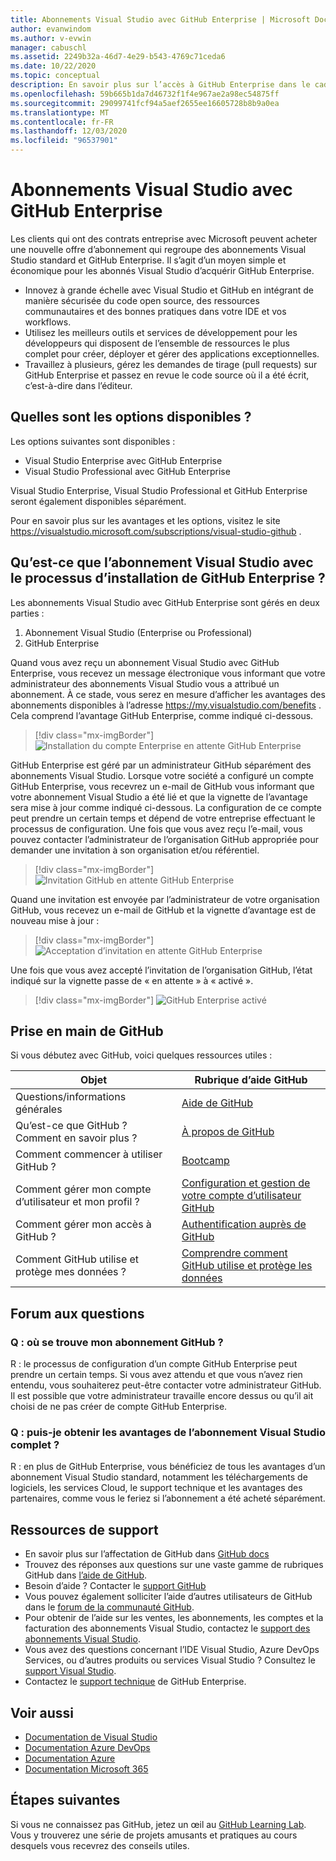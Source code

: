 ```yaml
---
title: Abonnements Visual Studio avec GitHub Enterprise | Microsoft Docs
author: evanwindom
ms.author: v-evwin
manager: cabuschl
ms.assetid: 2249b32a-46d7-4e29-b543-4769c71ceda6
ms.date: 10/22/2020
ms.topic: conceptual
description: En savoir plus sur l’accès à GitHub Enterprise dans le cadre des abonnements Visual Studio
ms.openlocfilehash: 59b665b1da7d46732f1f4e967ae2a98ec54875ff
ms.sourcegitcommit: 29099741fcf94a5aef2655ee16605728b8b9a0ea
ms.translationtype: MT
ms.contentlocale: fr-FR
ms.lasthandoff: 12/03/2020
ms.locfileid: "96537901"
---
```

# <a name="visual-studio-subscriptions-with-github-enterprise"></a>Abonnements Visual Studio avec GitHub Enterprise 

Les clients qui ont des contrats entreprise avec Microsoft peuvent acheter une nouvelle offre d’abonnement qui regroupe des abonnements Visual Studio standard et GitHub Enterprise. Il s’agit d’un moyen simple et économique pour les abonnés Visual Studio d’acquérir GitHub Enterprise. 

- Innovez à grande échelle avec Visual Studio et GitHub en intégrant de manière sécurisée du code open source, des ressources communautaires et des bonnes pratiques dans votre IDE et vos workflows.
- Utilisez les meilleurs outils et services de développement pour les développeurs qui disposent de l’ensemble de ressources le plus complet pour créer, déployer et gérer des applications exceptionnelles. 
- Travaillez à plusieurs, gérez les demandes de tirage (pull requests) sur GitHub Enterprise et passez en revue le code source où il a été écrit, c’est-à-dire dans l’éditeur. 

## <a name="whats-available"></a>Quelles sont les options disponibles ? 

Les options suivantes sont disponibles :

- Visual Studio Enterprise avec GitHub Enterprise
- Visual Studio Professional avec GitHub Enterprise

Visual Studio Enterprise, Visual Studio Professional et GitHub Enterprise seront également disponibles séparément. 

Pour en savoir plus sur les avantages et les options, visitez le site <https://visualstudio.microsoft.com/subscriptions/visual-studio-github> . 

## <a name="what-is-the-visual-studio-subscription-with-github-enterprise-setup-process"></a>Qu’est-ce que l’abonnement Visual Studio avec le processus d’installation de GitHub Enterprise ?

Les abonnements Visual Studio avec GitHub Enterprise sont gérés en deux parties :
1. Abonnement Visual Studio (Enterprise ou Professional)
2. GitHub Enterprise 

Quand vous avez reçu un abonnement Visual Studio avec GitHub Enterprise, vous recevez un message électronique vous informant que votre administrateur des abonnements Visual Studio vous a attribué un abonnement.  À ce stade, vous serez en mesure d’afficher les avantages des abonnements disponibles à l’adresse <https://my.visualstudio.com/benefits> .  Cela comprend l’avantage GitHub Enterprise, comme indiqué ci-dessous.

   > [!div class="mx-imgBorder"]
   > ![Installation du compte Enterprise en attente GitHub Enterprise](_img/access-github/pending-account-setup.png "Votre organisation doit d’abord configurer un compte d’entreprise.")  

GitHub Enterprise est géré par un administrateur GitHub séparément des abonnements Visual Studio.  Lorsque votre société a configuré un compte GitHub Enterprise, vous recevrez un e-mail de GitHub vous informant que votre abonnement Visual Studio a été lié et que la vignette de l’avantage sera mise à jour comme indiqué ci-dessous.  La configuration de ce compte peut prendre un certain temps et dépend de votre entreprise effectuant le processus de configuration. Une fois que vous avez reçu l’e-mail, vous pouvez contacter l’administrateur de l’organisation GitHub appropriée pour demander une invitation à son organisation et/ou référentiel.  

   > [!div class="mx-imgBorder"]
   > ![Invitation GitHub en attente GitHub Enterprise](_img/access-github/pending-invite.png "Contactez votre administrateur GitHub pour demander une invitation à une organisation GitHub.")  

Quand une invitation est envoyée par l’administrateur de votre organisation GitHub, vous recevez un e-mail de GitHub et la vignette d’avantage est de nouveau mise à jour :

   > [!div class="mx-imgBorder"]
   > ![Acceptation d’invitation en attente GitHub Enterprise](_img/access-github/pending-acceptance.png "Acceptez l’invitation que vous recevez dans le message électronique de GitHub")  

Une fois que vous avez accepté l’invitation de l’organisation GitHub, l’état indiqué sur la vignette passe de « en attente » à « activé ».

   > [!div class="mx-imgBorder"]
   > ![GitHub Enterprise activé](_img/access-github/activated.png "Une fois l’invitation acceptée, la vignette indique que votre abonnement a été activé.")  

## <a name="get-started-with-github"></a>Prise en main de GitHub

Si vous débutez avec GitHub, voici quelques ressources utiles :

| Objet                                  | Rubrique d’aide GitHub                                     |
|------------------------------------------|-------------------------------------------------------|
| Questions/informations générales          | [Aide de GitHub](https://help.github.com)             |
| Qu’est-ce que GitHub ?  Comment en savoir plus ?  | [À propos de GitHub](https://help.github.com/categories/about-github)                                       |
| Comment commencer à utiliser GitHub ?     | [Bootcamp](https://help.github.com/categories/bootcamp)                                              |
| Comment gérer mon compte d’utilisateur et mon profil ?       | [Configuration et gestion de votre compte d’utilisateur GitHub](https://help.github.com/categories/setting-up-and-managing-your-github-user-account)    |
| Comment gérer mon accès à GitHub ?   | [Authentification auprès de GitHub](https://help.github.com/categories/authenticating-to-github)                           |
| Comment GitHub utilise et protège mes données ? | [Comprendre comment GitHub utilise et protège les données](https://help.github.com/categories/understanding-how-github-uses-and-protects-your-data)|

## <a name="frequently-asked-questions"></a>Forum aux questions

### <a name="q--where-is-my-github-subscription"></a>Q : où se trouve mon abonnement GitHub ?
R : le processus de configuration d’un compte GitHub Enterprise peut prendre un certain temps.  Si vous avez attendu et que vous n’avez rien entendu, vous souhaiterez peut-être contacter votre administrateur GitHub.  Il est possible que votre administrateur travaille encore dessus ou qu’il ait choisi de ne pas créer de compte GitHub Enterprise. 

### <a name="q-do-i-get-the-full-visual-studio-subscription-benefits"></a>Q : puis-je obtenir les avantages de l’abonnement Visual Studio complet ?
R : en plus de GitHub Enterprise, vous bénéficiez de tous les avantages d’un abonnement Visual Studio standard, notamment les téléchargements de logiciels, les services Cloud, le support technique et les avantages des partenaires, comme vous le feriez si l’abonnement a été acheté séparément.

## <a name="support-resources"></a>Ressources de support
- En savoir plus sur l’affectation de GitHub dans [GitHub docs](https://docs.github.com/github/setting-up-and-managing-your-enterprise-account/managing-licenses-for-the-github-enterprise-and-visual-studio-bundle)
- Trouvez des réponses aux questions sur une vaste gamme de rubriques GitHub dans [l’aide de GitHub](https://help.github.com).
- Besoin d’aide ?  Contacter le [support GitHub](https://support.github.com/)
- Vous pouvez également solliciter l’aide d’autres utilisateurs de GitHub dans le [forum de la communauté GitHub](https://github.community/).
- Pour obtenir de l’aide sur les ventes, les abonnements, les comptes et la facturation des abonnements Visual Studio, contactez le [support des abonnements Visual Studio](https://visualstudio.microsoft.com/subscriptions/support/).
- Vous avez des questions concernant l’IDE Visual Studio, Azure DevOps Services, ou d’autres produits ou services Visual Studio ?  Consultez le [support Visual Studio](https://visualstudio.microsoft.com/support/).
- Contactez le [support technique](https://support.microsoft.com/en-us/supportforbusiness/productselection?sapId=b77fe80f-5417-80bd-4b2a-275cf0018c24) de GitHub Enterprise.   

## <a name="see-also"></a>Voir aussi
- [Documentation de Visual Studio](https://docs.microsoft.com/visualstudio/)
- [Documentation Azure DevOps](https://docs.microsoft.com/azure/devops/)
- [Documentation Azure](https://docs.microsoft.com/azure/)
- [Documentation Microsoft 365](https://docs.microsoft.com/microsoft-365/)

## <a name="next-steps"></a>Étapes suivantes
Si vous ne connaissez pas GitHub, jetez un œil au [GitHub Learning Lab](https://lab.github.com/). Vous y trouverez une série de projets amusants et pratiques au cours desquels vous recevrez des conseils utiles.
